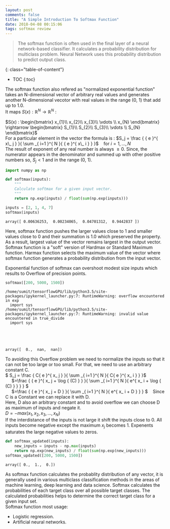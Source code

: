 ```yaml
---
layout: post
comments: false
title: "A Simple Introduction To Softmax Function"
date: 2018-04-08 00:15:06
tags: softmax review
---
```


>  The softmax function is often used in the final layer of a neural network-based classifier. It calculates a probability distribution for multiclass problem. Neural Network uses this probability distribution to predict output class. 


<!--more-->

{: class="table-of-content"}
* TOC
{:toc}


The softmax function also refered as "normalized exponential function" takes an N-dimensional vector of arbitrary real values and generates another N-dimensional vecotor with real values in the range (0, 1) that add up to 1.0. <br>
It maps $S(x) :\mathbb{R}^N \rightarrow \mathbb{R}^N$ :

$S(x) : \begin{bmatrix}
    x_{1}\\
    x_{2}\\
    x_{3}\\
    \vdots \\
    x_{N}
\end{bmatrix} \rightarrow \begin{bmatrix}
    S_{1}\\
    S_{2}\\
    S_{3}\\
    \vdots \\
    S_{N}
\end{bmatrix}$ <br>
For a particular element in the vector the formula is : $S_j = \frac { { e }^{ x\_ j } }{ \sum _{ i=1 }^{ N }{ { e }^{ x\_ i } }  }$  &nbsp;&nbsp;  for $i = 1, ..., N$ <br>
The result of exponent of any real number is always $\ge 0$. Since, the numerator appears in the denominator and summed up with other positive numbers so, $S_j < 1$ and in the range (0, 1).


```python
import numpy as np

def softmax(inputs):
    """
    Calculate softmax for a given input vector.
    """
    return np.exp(inputs) / float(sum(np.exp(inputs)))

inputs = [2, 1, 4, 7]
softmax(inputs)
```




    array([ 0.00636253,  0.00234065,  0.04701312,  0.9442837 ])



Here, softmax function pushes the larger values close to 1 and smaller values close to 0 and their summation is 1.0 which preserved the property. As a result, largest value of the vector remains largest in the output vector. Softmax function is a "soft" version of Hardmax or Standard Maximum function. Harmax function selects the maximum value of the vector where softmax function generates a probability distribution from the input vector.

Exponential function of softmax can overshoot modest size inputs which results to Overflow of precision points.


```python
softmax([200, 5000, 1500])
```

    /home/sumit/tensorflowGPU/lib/python3.5/site-packages/ipykernel_launcher.py:7: RuntimeWarning: overflow encountered in exp
      import sys
    /home/sumit/tensorflowGPU/lib/python3.5/site-packages/ipykernel_launcher.py:7: RuntimeWarning: invalid value encountered in true_divide
      import sys
    




    array([  0.,  nan,  nan])



To avoiding this Overflow problem we need to normalize the inputs so that it can not be too large or too small. For that, we need to use an arbitrary constant C. <br>
$ S_j = \frac { C{ e }^{ x\_ j } }{ \sum _{ i=1 }^{ N }{ C{ e }^{ x\_ i } }  }$ <br>
&nbsp;&nbsp;&nbsp;&nbsp;&nbsp;$=\frac { { e }^{ x\_ j + \log { (C) }  } }{ \sum _{ i=1 }^{ N }{ e^{ x\_ i + \log { (C) }  } }  } $ <br>
&nbsp;&nbsp;&nbsp;&nbsp;&nbsp;$=\frac { { e }^{ x\_ j + D } }{ \sum _{ i=1 }^{ N }{ e^{ x\_ i + D } }  } $ &nbsp;&nbsp; Since C is a Constant we can replace it with D. <br>
Here, D also an arbitrary constant and to avoid overflow we can choose D as maximum of inputs and negate it. <br>
$D=-max(x_1,x_2,x_3,...,x_N)$ <br>
If the interdistance of the inputs is not large it shift the inputs close to 0. All inputs become negative except the maximum $x_j$ becomes 1. Expenents saturates the large negative values to zeros.


```python
def softmax_updated(inputs):
    new_inputs = inputs - np.max(inputs)
    return np.exp(new_inputs) / float(sum(np.exp(new_inputs)))
softmax_updated([200, 5000, 1500])
```




    array([ 0.,  1.,  0.])



As softmax function calculates the probablity distribution of any vector, it is generally used in various multiclass classification methods in the areas of machine learning, deep learning and data science. Softmax calculates the probabilities of each target class over all possible target classes. The calculated probabilities helps to determine the correct target class for a given input set.<br>
Softmax function most usage:
* Logistic regression.
* Artificial neural networks.
